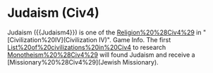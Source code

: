 # Judaism (Civ4)

Judaism ({{Judaism4}}) is one of the [Religion%20%28Civ4%29](religions) in "[Civilization%20IV](Civilization IV)".
Game Info.
The first [List%20of%20civilizations%20in%20Civ4](civilization) to research [Monotheism%20%28Civ4%29](Monotheism) will found Judaism and receive a [Missionary%20%28Civ4%29](Jewish Missionary).